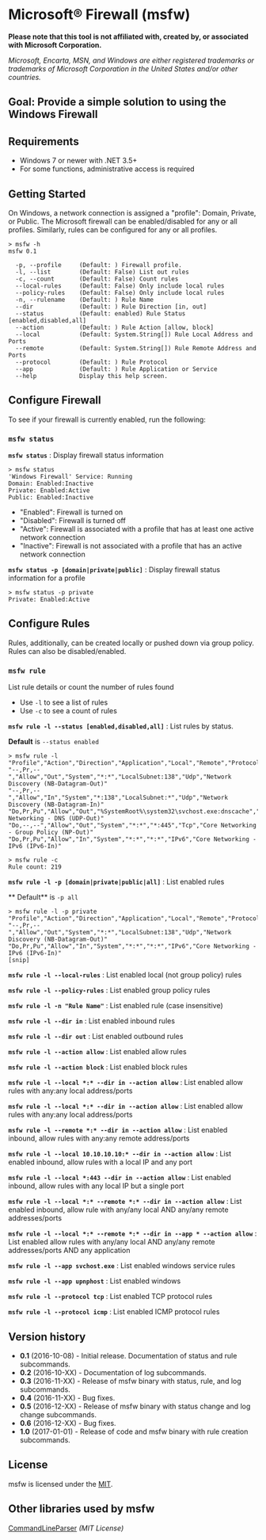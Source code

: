 # Microsoft&reg; Firewall (msfw)

**Please note that this tool is not affiliated with, created by, or associated with Microsoft Corporation.**

*Microsoft, Encarta, MSN, and Windows are either registered trademarks or trademarks of Microsoft Corporation in the United States and/or other countries.*

## Goal: Provide a simple solution to using the Windows Firewall

## Requirements

* Windows 7 or newer with .NET 3.5+
* For some functions, administrative access is required

## Getting Started

On Windows, a network connection is assigned a "profile": Domain, Private, or Public. The Microsoft firewall can be enabled/disabled for any or all profiles. Similarly, rules can be configured for any or all profiles.

```
> msfw -h
msfw 0.1

  -p, --profile     (Default: ) Firewall profile.
  -l, --list        (Default: False) List out rules
  -c, --count       (Default: False) Count rules
  --local-rules     (Default: False) Only include local rules
  --policy-rules    (Default: False) Only include local rules
  -n, --rulename    (Default: ) Rule Name
  --dir             (Default: ) Rule Direction [in, out]
  --status          (Default: enabled) Rule Status [enabled,disabled,all]
  --action          (Default: ) Rule Action [allow, block]
  --local           (Default: System.String[]) Rule Local Address and Ports
  --remote          (Default: System.String[]) Rule Remote Address and Ports
  --protocol        (Default: ) Rule Protocol
  --app             (Default: ) Rule Application or Service
  --help            Display this help screen.
```

## Configure Firewall
To see if your firewall is currently enabled, run the following:

### **```msfw status```**

**`msfw status`** : Display firewall status information

```
> msfw status
'Windows Firewall' Service: Running
Domain: Enabled:Inactive
Private: Enabled:Active
Public: Enabled:Inactive
```

* "Enabled": Firewall is turned on
* "Disabled": Firewall is turned off
* "Active": Firewall is associated with a profile that has at least one active network connection
* "Inactive": Firewall is not associated with a profile that has an active network connection

**`msfw status -p [domain|private|public]`** : Display firewall status information for a profile

```
> msfw status -p private
Private: Enabled:Active
```

## Configure Rules

Rules, additionally, can be created locally or pushed down via group policy. Rules can also be disabled/enabled.

### ```msfw rule```

List rule details or count the number of rules found

* Use `-l` to see a list of rules
* Use `-c` to see a count of rules

**`msfw rule -l --status [enabled,disabled,all]`** : List rules by status.

**Default** is `--status enabled`

```
> msfw rule -l
"Profile","Action","Direction","Application","Local","Remote","Protocol","Name"
"--,Pr,--","Allow","Out","System","*:*","LocalSubnet:138","Udp","Network Discovery (NB-Datagram-Out)"
"--,Pr,--","Allow","In","System","*:138","LocalSubnet:*","Udp","Network Discovery (NB-Datagram-In)"
"Do,Pr,Pu","Allow","Out","%SystemRoot%\system32\svchost.exe:dnscache","*:*","*:53","Udp","Core Networking - DNS (UDP-Out)"
"Do,--,--","Allow","Out","System","*:*","*:445","Tcp","Core Networking - Group Policy (NP-Out)"
"Do,Pr,Pu","Allow","In","System","*:*","*:*","IPv6","Core Networking - IPv6 (IPv6-In)"
```

```
> msfw rule -c
Rule count: 219
```

**`msfw rule -l -p [domain|private|public|all]`** :  List enabled <profile> rules

** Default** is `-p all`

```
> msfw rule -l -p private
"Profile","Action","Direction","Application","Local","Remote","Protocol","Name"
"--,Pr,--","Allow","Out","System","*:*","LocalSubnet:138","Udp","Network Discovery (NB-Datagram-Out)"
"Do,Pr,Pu","Allow","In","System","*:*","*:*","IPv6","Core Networking - IPv6 (IPv6-In)"
[snip]
```

**`msfw rule -l --local-rules`** : List enabled local (not group policy) rules

**`msfw rule -l --policy-rules`** : List enabled group policy rules

**`msfw rule -l -n "Rule Name"`** : List enabled rule <name> (case insensitive)

**`msfw rule -l --dir in`** : List enabled inbound rules

**`msfw rule -l --dir out`** : List enabled outbound rules

**`msfw rule -l --action allow`** : List enabled allow rules

**`msfw rule -l --action block`** : List enabled block rules

**`msfw rule -l --local *:* --dir in --action allow`** : List enabled allow rules with any:any local address/ports

**`msfw rule -l --local *:* --dir in --action allow`** : List enabled allow rules with any:any local address/ports

**`msfw rule -l --remote *:* --dir in --action allow`** : List enabled inbound, allow rules with any:any remote address/ports

**`msfw rule -l --local 10.10.10.10:* --dir in --action allow`** : List enabled inbound, allow rules with a local IP and any port

**`msfw rule -l --local *:443 --dir in --action allow`** : List enabled inbound, allow rules with any local IP but a single port

**`msfw rule -l --local *:* --remote *:* --dir in --action allow`** : List enabled inbound, allow rule with any/any local AND any/any remote addresses/ports

**`msfw rule -l --local *:* --remote *:* --dir in --app * --action allow`** : List enabled allow rules with any/any local AND any/any remote addresses/ports AND any application

**`msfw rule -l --app svchost.exe`** : List enabled windows service rules

**`msfw rule -l --app upnphost`** : List enabled windows <service>

**`msfw rule -l --protocol tcp`** : List enabled TCP protocol rules

**`msfw rule -l --protocol icmp`** : List enabled ICMP protocol rules

## Version history
* **0.1** (2016-10-08) - Initial release. Documentation of status and rule subcommands.
* **0.2** (2016-10-XX) - Documentation of log subcommands.
* **0.3** (2016-11-XX) - Release of msfw binary with status, rule, and log subcommands.
* **0.4** (2016-11-XX) - Bug fixes.
* **0.5** (2016-12-XX) - Release of msfw binary with status change and log change subcommands.
* **0.6** (2016-12-XX) - Bug fixes.
* **1.0** (2017-01-01) - Release of code and msfw binary with rule creation subcommands.

## License

msfw is licensed under the [MIT](http://www.opensource.org/licenses/mit-license.php).

## Other libraries used by msfw

[CommandLineParser](https://github.com/gsscoder/commandline) *(MIT License)*